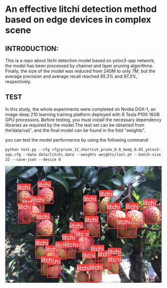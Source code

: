 # An effective litchi detection method based on edge devices in complex scene

## INTRODUCTION:
This ia a repo about litchi detection model based on yolov3-spp network, the model has been processed by channel and layer pruning algorithms. Finally, the size of the model was reduced from 240M to only *7M*, but the average precision and average recall reached *95.3%* and *97.3%*, respectively.

## TEST
In this study, the whole experiments were completed on Nvidia DGX-1, an image deep 210 learning training platform deployed with 8 Tesla P100 16GB GPU processors. Before testing, you must install the necessary dependency libraries as required by the model.The test set can be obtained from the‘data/val/', and the final model can be found in the fold "weights". 

you can test the model performence by using the following command:

``` 
python test.py --cfg cfg/prune_12_shortcut_prune_0.9_keep_0.01_yolov3-spp.cfg --data data/litchi.data --weights weights/last.pt --batch-size 32 --save-json --device 0 
``` 

![litchi_demo](./asset/demo.png)
